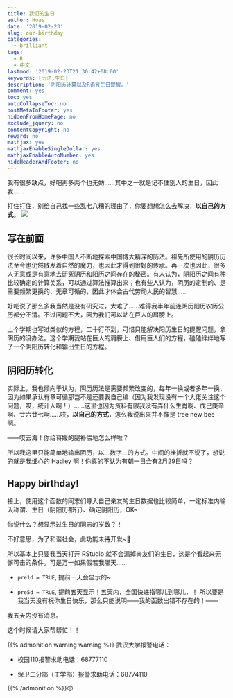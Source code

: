 ```yaml
---
title: 我们的生日
author: Hoas
date: '2019-02-23'
slug: our-birthday
categories:
  - brilliant
tags:
  - R
  - 中文
lastmod: '2019-02-23T21:30:42+08:00'
keywords: [历法,生日]
description: '阴阳历计算以及R语言生日提醒。'
comment: yes
toc: yes
autoCollapseToc: no
postMetaInFooter: yes
hiddenFromHomePage: no
exclude_jquery: no
contentCopyright: no
reward: no
mathjax: yes
mathjaxEnableSingleDollar: yes
mathjaxEnableAutoNumber: yes
hideHeaderAndFooter: no
---
```


我有很多缺点，好吧再多两个也无妨……其中之一就是记不住别人的生日，因此我……

打住打住，别给自己找一些乱七八糟的理由了，你要想想怎么去解决，__以自己的方式__。
<img src="/post/!image/bir_to_demo.png">
<!--more-->

## 写在前面

很长时间以来，许多中国人不断地探索中国博大精深的历法。祖先所使用的阴历历法至今也仍然散发着自然的魔力，也因此才得到很好的传承。再一次也因此，很多人无意或是有意地去研究阴历和阳历之间存在的秘密。有人认为，阴阳历之间有种比较确定的计算关系，可以通过算法推算出来；也有些人认为，阴历的定制的、是需要频繁更换的、无章可循的，因此才体会古代劳动人民的智慧……

好吧说了那么多我当然是没有研究过，太难了……难得我半年前连阴历阳历农历公历都分不清。不过问题不大，因为我们可以站在巨人的肩膀上。

上个学期也写过类似的方程，二十行不到，可惜只能解决阳历生日的提醒问题，拿阴历的没办法。这个学期我站在巨人的肩膀上、借用巨人们的方程，磕磕绊绊地写了一个阴阳历转化和输出生日的方程。

## 阴阳历转化

实际上，我也倾向于认为，阴历历法是需要频繁改变的，每年一换或者多年一换，因为如果承认有章可循那岂不是还要我自己编（因为我发现没有一个大佬关注这个问题，哎，统计人啊！）……这里也因为资料有限我没有弄什么生肖啊、戊己庚辛啊、廿六廿七啊……哎，__以自己的方式__，怎么我说出来并不像是 tree new bee 啊。

——哎云海！你给蒋媛的腿补偿地怎么样啦？

所以我这里只能简单地输出阴历，以__数字__的方式。中间的挫折就不说了，想说的就是我细心的 Hadley 啊！你真的不认为有朝一日会有2月29日吗？

## Happy birthday!

接上，使用这个函数的同志们导入自己亲友的生日数据也比较简单，一定标准内输入称谓、生日（阴阳历都行）、确定阴阳历，OK~

你说什么？想显示过生日的同志的岁数？！

不好意思，为了和谐社会，此功能未~~待~~开发~🤩

所以基本上只要我当天打开 RStudio 就不会漏掉亲友们的生日，这是个看起来无懈可击的条件。可是万一如果假若我哪天……

- `pre1d = TRUE`, 提前一天会显示的~

- `pre5d = TRUE`, 提前五天显示！五天内，全国快递指哪儿到哪儿，！
所以要是我当天没有祝你生日快乐，那么只能说明——我的函数出错不存在的！——

我五天内没有消息。

这个时候请大家帮帮忙！！


{{% admonition warning warning %}}
武汉大学报警电话：

- 校园110报警求助电话：68777110

- 保卫二分部（工学部）报警求助电话：68774110

{{% /admonition %}}🙃